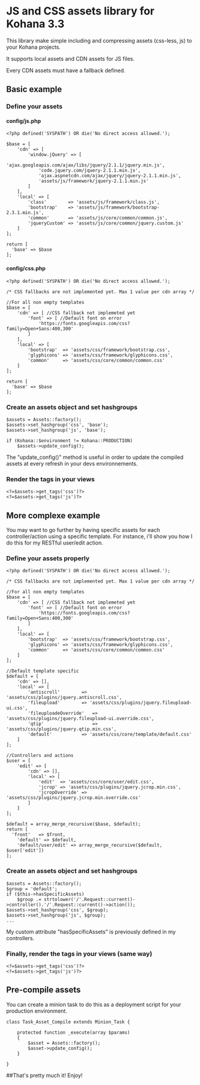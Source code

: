 # JS and CSS assets library for Kohana 3.3

This library make simple including and compressing assets (css-less, js) to your Kohana projects.

It supports local assets and CDN assets for JS files.

Every CDN assets must have a fallback defined.

## Basic example

### Define your assets

#### config/js.php

```
<?php defined('SYSPATH') OR die('No direct access allowed.');

$base = [
	'cdn' => [
		'window.jQuery' => [
			'ajax.googleapis.com/ajax/libs/jquery/2.1.1/jquery.min.js',
			'code.jquery.com/jquery-2.1.1.min.js',
			'ajax.aspnetcdn.com/ajax/jquery/jquery-2.1.1.min.js',
			'assets/js/framework/jquery-2.1.1.min.js'
		]
	],
	'local' => [
		'class'        => 'assets/js/framework/class.js',
		'bootstrap'    => 'assets/js/framework/bootstrap-2.3.1.min.js',
		'common'       => 'assets/js/core/common/common.js',
		'jqueryCustom' => 'assets/js/core/common/jquery.custom.js'
	]
];

return [
  'base' => $base
];
```

#### config/css.php
```
<?php defined('SYSPATH') OR die('No direct access allowed.');

/* CSS fallbacks are not implemented yet. Max 1 value per cdn array */

//For all non empty templates
$base = [
	'cdn' => [ //CSS fallback not implemeted yet
		'font' => [ //Default font on error
			'https://fonts.googleapis.com/css?family=Open+Sans:400,300'
		]
	],
	'local' => [
		'bootstrap'  => 'assets/css/framework/bootstrap.css',
		'glyphicons' => 'assets/css/framework/glyphicons.css',
		'common'     => 'assets/css/core/common/common.css'
	]
];

return [
  'base' => $base
];
```

### Create an assets object and set hashgroups

```
$assets = Assets::factory();
$assets->set_hashgroup('css', 'base');
$assets->set_hashgroup('js', 'base');

if (Kohana::$environment != Kohana::PRODUCTION)
	$assets->update_config();
```
The "update_config()" method is useful in order to update the compiled assets at every refresh in your devs environnements.

### Render the tags in your views

```
<?=$assets->get_tags('css')?>
<?=$assets->get_tags('js')?>
```

## More complexe example

You may want to go further by having specific assets for each controller/action using a specific template. For instance, i'll show you how I do this for my RESTful user/edit action.

### Define your assets properly

```
<?php defined('SYSPATH') OR die('No direct access allowed.');

/* CSS fallbacks are not implemented yet. Max 1 value per cdn array */

//For all non empty templates
$base = [
	'cdn' => [ //CSS fallback not implemeted yet
		'font' => [ //Default font on error
			'https://fonts.googleapis.com/css?family=Open+Sans:400,300'
		]
	],
	'local' => [
		'bootstrap'  => 'assets/css/framework/bootstrap.css',
		'glyphicons' => 'assets/css/framework/glyphicons.css',
		'common'     => 'assets/css/core/common/common.css'
	]
];

//Default template specific
$default = [
	'cdn' => [],
	'local' => [
		'antiscroll' 		=> 'assets/css/plugins/jquery.antiscroll.css',
		'fileupload' 		=> 'assets/css/plugins/jquery.fileupload-ui.css',
		'fileuploadeOverride' 	=> 'assets/css/plugins/jquery.fileupload-ui.override.css',
		'qtip'                	=> 'assets/css/plugins/jquery.qtip.min.css',
		'default'    		=> 'assets/css/core/template/default.css'
	]
];

//Controllers and actions
$user = [
	'edit' => [
		'cdn' => [],
		'local' => [
			'edit'  => 'assets/css/core/user/edit.css',
			'jcrop' => 'assets/css/plugins/jquery.jcrop.min.css',
			'jcropOverride' => 'assets/css/plugins/jquery.jcrop.min.override.css'
		]
	]
];

$default = array_merge_recursive($base, $default);
return [
  'front'   => $front,
	'default' => $default,
 	'default/user/edit' => array_merge_recursive($default, $user['edit'])
];
```

### Create an assets object and set hashgroups

```
$assets = Assets::factory();
$group = 'default';
if ($this->hasSpecificAssets)
	$group .= strtolower('/'.Request::current()->controller().'/'.Request::current()->action());
$assets->set_hashgroup('css', $group);
$assets->set_hashgroup('js', $group);
...
```
My custom attribute "hasSpecificAssets" is previously defined in my controllers.

### Finally, render the tags in your views (same way)

```
<?=$assets->get_tags('css')?>
<?=$assets->get_tags('js')?>
```

## Pre-compile assets

You can create a minion task to do this as a deployment script for your production environment.

```
class Task_Asset_Compile extends Minion_Task {

	protected function _execute(array $params)
	{
		$asset = Assets::factory();
		$asset->update_config();
	}

}
```

##That's pretty much it! Enjoy!
